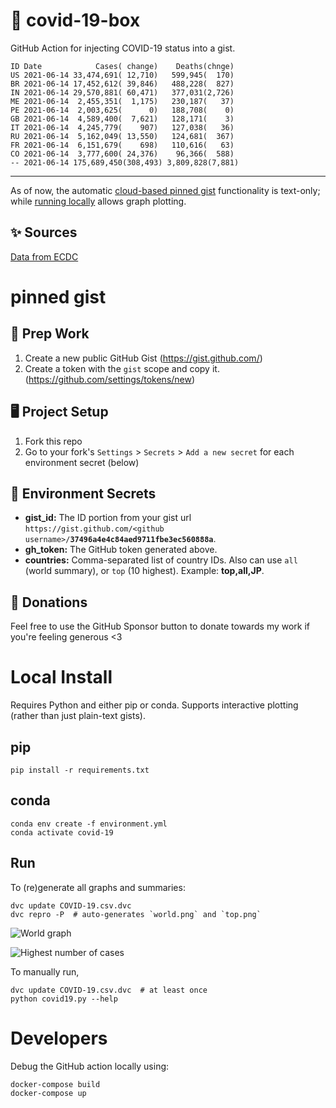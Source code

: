 # 🏥 covid-19-box

GitHub Action for injecting COVID-19 status into a gist.

```
ID Date            Cases( change)    Deaths(chnge)
US 2021-06-14 33,474,691( 12,710)   599,945(  170)
BR 2021-06-14 17,452,612( 39,846)   488,228(  827)
IN 2021-06-14 29,570,881( 60,471)   377,031(2,726)
ME 2021-06-14  2,455,351(  1,175)   230,187(   37)
PE 2021-06-14  2,003,625(      0)   188,708(    0)
GB 2021-06-14  4,589,400(  7,621)   128,171(    3)
IT 2021-06-14  4,245,779(    907)   127,038(   36)
RU 2021-06-14  5,162,049( 13,550)   124,681(  367)
FR 2021-06-14  6,151,679(    698)   110,616(   63)
CO 2021-06-14  3,777,600( 24,376)    96,366(  588)
-- 2021-06-14 175,689,450(308,493) 3,809,828(7,881)
```

---

As of now, the automatic [cloud-based pinned gist](#pinned-gist) functionality is text-only;
while [running locally](#local-install) allows graph plotting.

## ✨ Sources

[Data from ECDC](https://www.ecdc.europa.eu/en/publications-data/download-todays-data-geographic-distribution-covid-19-cases-worldwide)

# pinned gist

## 🎒 Prep Work
1. Create a new public GitHub Gist (https://gist.github.com/)
1. Create a token with the `gist` scope and copy it. (https://github.com/settings/tokens/new)

## 🖥 Project Setup
1. Fork this repo
1. Go to your fork's `Settings` > `Secrets` > `Add a new secret` for each environment secret (below)

## 🤫 Environment Secrets
- **gist_id:** The ID portion from your gist url `https://gist.github.com/<github username>/`**`37496a4e4c84aed9711fbe3ec560888a`**.
- **gh_token:** The GitHub token generated above.
- **countries:** Comma-separated list of country IDs. Also can use `all` (world summary), or `top` (10 highest). Example: **top,all,JP**.

## 💸 Donations

Feel free to use the GitHub Sponsor button to donate towards my work if you're feeling generous <3

# Local Install

Requires Python and either pip or conda. Supports interactive plotting (rather than just plain-text gists).

## pip

```
pip install -r requirements.txt
```

## conda

```
conda env create -f environment.yml
conda activate covid-19
```

## Run

To (re)generate all graphs and summaries:

```
dvc update COVID-19.csv.dvc
dvc repro -P  # auto-generates `world.png` and `top.png`
```

![World graph](world.png)

![Highest number of cases](top.png)

To manually run,

```
dvc update COVID-19.csv.dvc  # at least once
python covid19.py --help
```

# Developers

Debug the GitHub action locally using:

```
docker-compose build
docker-compose up
```
